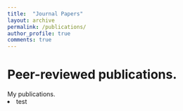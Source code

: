 ```yaml
---
title:  "Journal Papers"
layout: archive
permalink: /publications/
author_profile: true
comments: true
---
```

<h1>
Peer-reviewed publications.
</h1>
My publications.

<li>
test
</li>